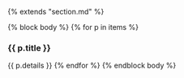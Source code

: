 {% extends "section.md" %}

{% block body %}
{% for p in items %}

### {{ p.title }}
{{ p.details }}
{% endfor %}
{% endblock body %}
